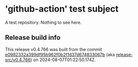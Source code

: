 # 'github-action' test subject

A test repository. Nothing to see here.


## Release build info

This release v0.4.766 was built from the commit [e0982332a399df95b962f0b2f1d37d674833067b](https://github.com/kattecon/gh-release-test-ga/tree/e0982332a399df95b962f0b2f1d37d674833067b) (aka [release-src/v0.4.766](https://github.com/kattecon/gh-release-test-ga/tree/release-src/v0.4.766)) on 2024-08-07T01:22:50.174Z.
        
